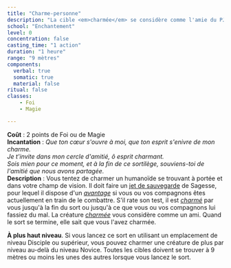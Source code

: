 ```yaml
---
title: "Charme-personne"
description: "La cible <em>charmée</em> se considère comme l'amie du PJ."
school: "Enchantement"
level: 0
concentration: false
casting_time: "1 action"
duration: "1 heure"
range: "9 mètres"
components:
  verbal: true
  somatic: true
  material: false
ritual: false
classes:
    - Foi
    - Magie

---
```

**Coût** : 2 points de Foi ou de Magie  
**Incantation** : *Que ton cœur s'ouvre à moi, que ton esprit s'enivre de mon charme.*    
*Je t'invite dans mon cercle d'amitié, ô esprit charmant.*    
*Sois mien pour ce moment, et à la fin de ce sortilège, souviens-toi de l'amitié que nous avons partagée.*     
**Description** : Vous tentez de charmer un humanoïde se trouvant à portée et dans votre champ de vision. Il doit faire un [jet de sauvegarde](/utiliser-les-caracteristiques/#jets-de-sauvegarde) de Sagesse, pour lequel il dispose d'un [_avantage_](/utiliser-les-caracteristiques/#avantage-et-desavantage) si vous ou vos compagnons êtes actuellement en train de le combattre. S'il rate son test, il est [_charmé_](/gerer-la-sante-du-personnage/#charme) par vous jusqu'à la fin du sort ou jusqu'à ce que vous ou vos compagnons lui fassiez du mal. La créature [_charmée_](/gerer-la-sante-du-personnage/#charme) vous considère comme un ami. Quand le sort se termine, elle sait que vous l'avez charmée.

**À plus haut niveau**. Si vous lancez ce sort en utilisant un emplacement de niveau Disciple ou supérieur, vous pouvez charmer une créature de plus par niveau au-delà du niveau Novice. Toutes les cibles doivent se trouver à 9 mètres ou moins les unes des autres lorsque vous lancez le sort.

